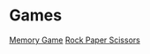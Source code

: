 # Games

[Memory Game](https://raghavender-lonka.github.io/Games/Memory%20Game/)
[Rock Paper Scissors](https://raghavender-lonka.github.io/Games/Rock%20Paper%20Scissors/)
